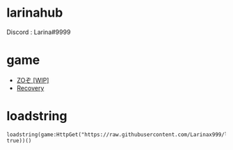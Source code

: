 # larinahub

Discord : Larina#9999

# game
- [ZOぞ [WIP]](https://www.roblox.com/games/6678877691/ZO-WIP)
- [Recovery](https://www.roblox.com/games/6405808840/Recovery)

# loadstring
```
loadstring(game:HttpGet("https://raw.githubusercontent.com/Larinax999/larinahub/main/init", true))()
```
